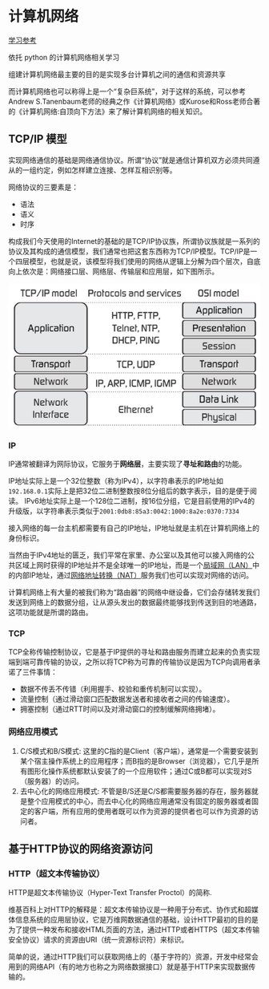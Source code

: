 # 计算机网络

[学习参考](https://github.com/jackfrued/Python-100-Days/blob/master/Day01-15/14.%E7%BD%91%E7%BB%9C%E7%BC%96%E7%A8%8B%E5%85%A5%E9%97%A8%E5%92%8C%E7%BD%91%E7%BB%9C%E5%BA%94%E7%94%A8%E5%BC%80%E5%8F%91.md)

依托 python 的计算机网络相关学习

组建计算机网络最主要的目的是实现多台计算机之间的通信和资源共享

而计算机网络也可以称得上是一个“复杂巨系统”，对于这样的系统，可以参考Andrew S.Tanenbaum老师的经典之作《计算机网络》或Kurose和Ross老师合著的《计算机网络:自顶向下方法》来了解计算机网络的相关知识。

## TCP/IP 模型

实现网络通信的基础是网络通信协议。所谓“协议”就是通信计算机双方必须共同遵从的一组约定，例如怎样建立连接、怎样互相识别等。

网络协议的三要素是：
* 语法
* 语义
* 时序

构成我们今天使用的Internet的基础的是TCP/IP协议族，所谓协议族就是一系列的协议及其构成的通信模型，我们通常也把这套东西称为TCP/IP模型。TCP/IP是一个四层模型，也就是说，该模型将我们使用的网络从逻辑上分解为四个层次，自底向上依次是：网络接口层、网络层、传输层和应用层，如下图所示。

![](res/TCP-IP-model.png)

### IP 

IP通常被翻译为网际协议，它服务于**网络层**，主要实现了**寻址和路由**的功能。

IP地址实际上是一个32位整数（称为IPv4），以字符串表示的IP地址如```192.168.0.1```实际上是把32位二进制整数按8位分组后的数字表示，目的是便于阅读。 IPv6地址实际上是一个128位二进制，按16位分组，它是目前使用的IPv4的升级版，以字符串表示类似于```2001:0db8:85a3:0042:1000:8a2e:0370:7334```

接入网络的每一台主机都需要有自己的IP地址，IP地址就是主机在计算机网络上的身份标识。

当然由于IPv4地址的匮乏，我们平常在家里、办公室以及其他可以接入网络的公共区域上网时获得的IP地址并不是全球唯一的IP地址，而是一个[局域网（LAN）](https://zh.wikipedia.org/zh-hans/%E5%B1%80%E5%9F%9F%E7%BD%91)中的内部IP地址，通过[网络地址转换（NAT）](https://zh.wikipedia.org/wiki/%E7%BD%91%E7%BB%9C%E5%9C%B0%E5%9D%80%E8%BD%AC%E6%8D%A2)服务我们也可以实现对网络的访问。

计算机网络上有大量的被我们称为“路由器”的网络中继设备，它们会存储转发我们发送到网络上的数据分组，让从源头发出的数据最终能够找到传送到目的地通路，这项功能就是所谓的路由。


### TCP

TCP全称传输控制协议，它是基于IP提供的寻址和路由服务而建立起来的负责实现端到端可靠传输的协议，之所以将TCP称为可靠的传输协议是因为TCP向调用者承诺了三件事情：

* 数据不传丢不传错（利用握手、校验和重传机制可以实现）。
* 流量控制（通过滑动窗口匹配数据发送者和接收者之间的传输速度）。
* 拥塞控制（通过RTT时间以及对滑动窗口的控制缓解网络拥堵）。

### 网络应用模式

1. C/S模式和B/S模式: 这里的C指的是Client（客户端），通常是一个需要安装到某个宿主操作系统上的应用程序；而B指的是Browser（浏览器），它几乎是所有图形化操作系统都默认安装了的一个应用软件；通过C或B都可以实现对S（服务器）的访问。
2. 去中心化的网络应用模式: 不管是B/S还是C/S都需要服务器的存在，服务器就是整个应用模式的中心，而去中心化的网络应用通常没有固定的服务器或者固定的客户端，所有应用的使用者既可以作为资源的提供者也可以作为资源的访问者。

## 基于HTTP协议的网络资源访问

### HTTP（超文本传输协议）

HTTP是超文本传输协议（Hyper-Text Transfer Proctol）的简称.

维基百科上对HTTP的解释是：超文本传输协议是一种用于分布式、协作式和超媒体信息系统的应用层协议，它是万维网数据通信的基础，设计HTTP最初的目的是为了提供一种发布和接收HTML页面的方法，通过HTTP或者HTTPS（超文本传输安全协议）请求的资源由URI（统一资源标识符）来标识。

简单的说，通过HTTP我们可以获取网络上的（基于字符的）资源，开发中经常会用到的网络API（有的地方也称之为网络数据接口）就是基于HTTP来实现数据传输的。



